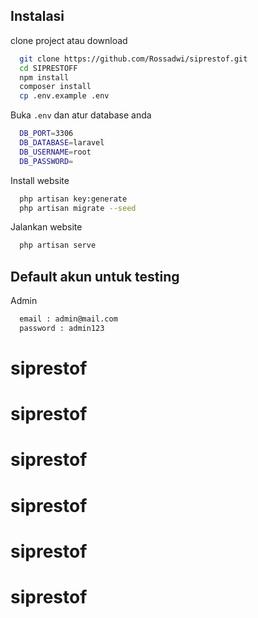 
## Instalasi

clone project atau download

```bash
  git clone https://github.com/Rossadwi/siprestof.git
  cd SIPRESTOFF
  npm install
  composer install
  cp .env.example .env
```

Buka `.env` dan atur database anda
```bash
  DB_PORT=3306
  DB_DATABASE=laravel
  DB_USERNAME=root
  DB_PASSWORD=
```

Install website
```bash
  php artisan key:generate
  php artisan migrate --seed
```

Jalankan website
```bash
  php artisan serve
```
## Default akun untuk testing

Admin
```bash
  email : admin@mail.com
  password : admin123
```

# siprestof
# siprestof
# siprestof
# siprestof
# siprestof
# siprestof
